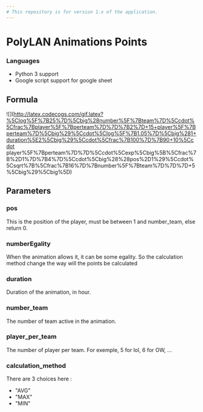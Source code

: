 ```yaml
---
# This repository is for version 1.x of the application.
---
```


# PolyLAN Animations Points

### Languages
 - Python 3 support
 - Google script support for google sheet

## Formula
![](http://latex.codecogs.com/gif.latex?%5Clog%5F%7B25%7D%5Cbig%28number%5F%7Bteam%7D%5Ccdot%5Cfrac%7Bplayer%5F%7Bperteam%7D%7D%7B2%7D+15+player%5F%7Bperteam%7D%5Cbig%29%5Ccdot%5Clog%5F%7B1.05%7D%5Cbig%281+duration%5E2%5Cbig%29%5Ccdot%5Cfrac%7B100%7D%7B90+10%5Ccdot player%5F%7Bperteam%7D%7D%5Ccdot%5Cexp%5Cbig%5B%5Cfrac%7B%2D1%7D%7B4%7D%5Ccdot%5Cbig%28%28pos%2D1%29%5Ccdot%5Csqrt%7B%5Cfrac%7B16%7D%7Bnumber%5F%7Bteam%7D%7D%7D+5%5Cbig%29%5Cbig%5D)

## Parameters
### pos
This is the position of the player, must be between 1 and number_team, else return 0.
### numberEgality
When the animation allows it, it can be some egality. So the calculation method change the way will the points be calculated
### duration
Duration of the animation, in hour.
### number_team
The number of team active in the animation.
### player_per_team
The number of player per team. For exemple, 5 for lol, 6 for OW, ...
### calculation_method
There are 3 choices here :
 - "AVG"
 - "MAX"
 - "MIN"
